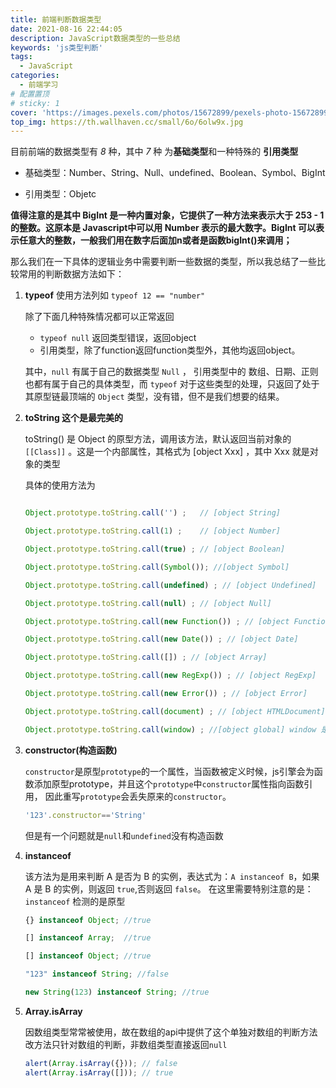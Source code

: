 ```yaml
---
title: 前端判断数据类型
date: 2021-08-16 22:44:05
description: JavaScript数据类型的一些总结
keywords: 'js类型判断'
tags: 
  - JavaScript
categories: 
  - 前端学习
# 配置置顶
# sticky: 1 
cover: 'https://images.pexels.com/photos/15672899/pexels-photo-15672899.jpeg?auto=compress&cs=tinysrgb&w=1600&lazy=load'
top_img: https://th.wallhaven.cc/small/6o/6olw9x.jpg
---
```


目前前端的数据类型有 _8_ 种，其中 _7_  种 为**基础类型**和一种特殊的 **引用类型**

- 基础类型：Number、String、Null、undefined、Boolean、Symbol、BigInt

- 引用类型：Objetc

**值得注意的是其中 BigInt 是一种内置对象，它提供了一种方法来表示大于 253 - 1 的整数。这原本是 Javascript中可以用 Number 表示的最大数字。BigInt 可以表示任意大的整数，一般我们用在数字后面加n或者是函数bigInt()来调用；**

那么我们在一下具体的逻辑业务中需要判断一些数据的类型，所以我总结了一些比较常用的判断数据方法如下：

1. **typeof**
    使用方法列如 ``typeof 12 == "number" ``

    除了下面几种特殊情况都可以正常返回
    - `typeof null`  返回类型错误，返回object
    - 引用类型，除了function返回function类型外，其他均返回object。

    其中，`null` 有属于自己的数据类型 `Null` ， 引用类型中的 数组、日期、正则 也都有属于自己的具体类型，而 `typeof` 对于这些类型的处理，只返回了处于其原型链最顶端的 `Object` 类型，没有错，但不是我们想要的结果。

2. **toString 这个是最完美的**

    toString() 是 Object 的原型方法，调用该方法，默认返回当前对象的 `[[Class]]` 。这是一个内部属性，其格式为 [object Xxx] ，其中 Xxx 就是对象的类型

    具体的使用方法为

    ```js
    
    Object.prototype.toString.call('') ;   // [object String]

    Object.prototype.toString.call(1) ;    // [object Number]

    Object.prototype.toString.call(true) ; // [object Boolean]

    Object.prototype.toString.call(Symbol()); //[object Symbol]

    Object.prototype.toString.call(undefined) ; // [object Undefined]

    Object.prototype.toString.call(null) ; // [object Null]

    Object.prototype.toString.call(new Function()) ; // [object Function]

    Object.prototype.toString.call(new Date()) ; // [object Date]

    Object.prototype.toString.call([]) ; // [object Array]

    Object.prototype.toString.call(new RegExp()) ; // [object RegExp]

    Object.prototype.toString.call(new Error()) ; // [object Error]

    Object.prototype.toString.call(document) ; // [object HTMLDocument]
    
    Object.prototype.toString.call(window) ; //[object global] window 是全局对象 global 的引用
    ```

3. **constructor(构造函数)**

    `constructor`是原型`prototype`的一个属性，当函数被定义时候，js引擎会为函数添加原型prototype，并且这个`prototype`中`constructor`属性指向函数引用， 因此重写`prototype`会丢失原来的`constructor`。

    ```js
    '123'.constructor=='String'
    ```

    但是有一个问题就是`null`和`undefined`没有构造函数

4. **instanceof**

    该方法为是用来判断 A 是否为 B 的实例，表达式为：``A instanceof B``，如果 A 是 B 的实例，则返回 `true`,否则返回 `false`。 在这里需要特别注意的是：`instanceof` 检测的是原型

    ```js
    {} instanceof Object; //true

    [] instanceof Array;  //true

    [] instanceof Object; //true

    "123" instanceof String; //false

    new String(123) instanceof String; //true
    ```
5. **Array.isArray**

   因数组类型常常被使用，故在数组的api中提供了这个单独对数组的判断方法
   改方法只针对数组的判断，非数组类型直接返回`null`
   ```js
   alert(Array.isArray({})); // false
   alert(Array.isArray([])); // true
    ```
   